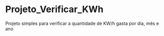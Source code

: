 # Projeto_Verificar_KWh
Projeto simples para verificar a quantidade de KW/h gasta por dia, mês e ano
